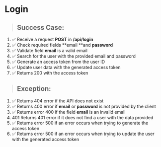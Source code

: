 # Login

> ## Success Case:

1. ✅ Receive a request **POST** in **/api/login**
1. ✅ Check required fields **email **and **password**
1. ✅ Validate field **email** is a valid email
1. ✅ Search for the user with the provided email and password
1. ✅ Generate an access token from the user ID
1. ✅ Update user data with the generated access token
1. ✅ Returns 200 with the access token

> ## Exception:
1. ✅ Returns 404 error if the API does not exist
1. ✅ Returns 400 error if **email** or **password** is not provided by the client
1. ✅ Returns error 400 if the field **email** is an invalid email
1. 401 Returns 401 error if it does not find a user with the data provided
1. ✅ Returns error 500 if an error occurs when trying to generate the access token
1. ✅ Returns error 500 if an error occurs when trying to update the user with the generated access token